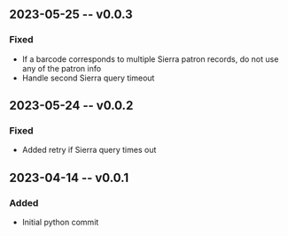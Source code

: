 ## 2023-05-25 -- v0.0.3
### Fixed
- If a barcode corresponds to multiple Sierra patron records, do not use any of the patron info
- Handle second Sierra query timeout

## 2023-05-24 -- v0.0.2
### Fixed
- Added retry if Sierra query times out

## 2023-04-14 -- v0.0.1
### Added
- Initial python commit